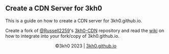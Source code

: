 ## Create a CDN Server for 3kh0
This is a guide on how to create a CDN server for 3kh0.github.io.

Create a fork of [@Russell2259](https://github.com/Russell2259)'s [3kh0-CDN](https://github.com/Russell2259/3kh0-CDN) repository and read the [wiki](https://github.com/Russell2259/3kh0-CDN/wiki) on how to integrate into your fork/copy of 3kh0.github.io.

<p align="center">
©3kh0 2023 | <a href="https://3kh0.github.io">3kh0.github.io</a>
</p>